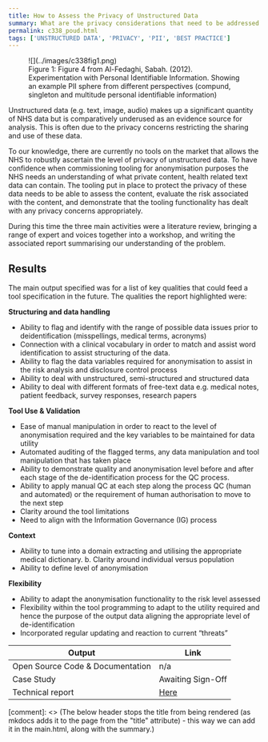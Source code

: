 ```yaml
---
title: How to Assess the Privacy of Unstructured Data
summary: What are the privacy considerations that need to be addressed when dealing with unstructured healthcare text data
permalink: c338_poud.html
tags: ['UNSTRUCTURED DATA', 'PRIVACY', 'PII', 'BEST PRACTICE']
---
```


<figure markdown>
![](../images/c338fig1.png)
<figcaption>Figure 1: Figure 4 from Al-Fedaghi, Sabah. (2012). Experimentation with Personal Identifiable Information. Showing an example PII sphere from different perspectives (compund, singleton and multitude personal identifiable information)</figcaption>
</figure>

Unstructured data (e.g. text, image, audio) makes up a significant quantity of NHS data but is comparatively underused as an evidence source for analysis. This is often due to the privacy concerns restricting the sharing and use of these data.

To our knowledge, there are currently no tools on the market that allows the NHS to robustly ascertain the level of privacy of unstructured data. To have confidence when commissioning tooling for anonymisation purposes the NHS needs an understanding of what private content, health related text data can contain. The tooling put in place to protect the privacy of these data needs to be able to assess the content, evaluate the risk associated with the content, and demonstrate that the tooling functionality has dealt with any privacy concerns appropriately.

During this time the three main activities were a literature review, bringing a range of expert and voices together into a workshop, and writing the associated report summarising our understanding of the problem.

## Results

The main output specified was for a list of key qualities that could feed a tool specification in the future.  The qualities the report highlighted were:

**Structuring and data handling**

* Ability to flag and identify with the range of possible data issues prior to deidentification (misspellings, medical terms, acronyms)
* Connection with a clinical vocabulary in order to match and assist word identification to assist structuring of the data.
* Ability to flag the data variables required for anonymisation to assist in the risk analysis and disclosure control process
* Ability to deal with unstructured, semi-structured and structured data
* Ability to deal with different formats of free-text data e.g. medical notes, patient feedback, survey responses, research papers

**Tool Use & Validation**

* Ease of manual manipulation in order to react to the level of anonymisation required and the key variables to be maintained for data utility
* Automated auditing of the flagged terms, any data manipulation and tool manipulation that has taken place
* Ability to demonstrate quality and anonymisation level before and after each stage of the de-identification process for the QC process.
* Ability to apply manual QC at each step along the process QC (human and automated) or the requirement of human authorisation to move to the next step
* Clarity around the tool limitations
* Need to align with the Information Governance (IG) process

**Context**

* Ability to tune into a domain extracting and utilising the appropriate medical dictionary. b. Clarity around individual versus population
* Ability to define level of anonymisation

**Flexibility**

* Ability to adapt the anonymisation functionality to the risk level assessed
* Flexibility within the tool programming to adapt to the utility required and hence the purpose of the output data aligning the appropriate level of de-identification
* Incorporated regular updating and reaction to current “threats”


| Output | Link |
| ---- | ---- |
| Open Source Code & Documentation | n/a |
| Case Study | Awaiting Sign-Off |
| Technical report | [Here](https://github.com/nhsx/PrivacyFingerprint/blob/main/reports/PrivacyOfUnstructuredDataReport_Nov2022.pdf) |

[comment]: <> (The below header stops the title from being rendered (as mkdocs adds it to the page from the "title" attribute) - this way we can add it in the main.html, along with the summary.)
#
